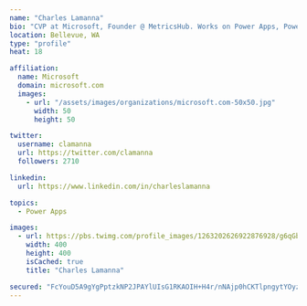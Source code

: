 ```yaml
---
name: "Charles Lamanna"
bio: "CVP at Microsoft, Founder @ MetricsHub. Works on Power Apps, Power Automate, Power Virtual Agent, Common Data Service and Dynamics 365."
location: Bellevue, WA
type: "profile"
heat: 18

affiliation:
  name: Microsoft
  domain: microsoft.com
  images:
    - url: "/assets/images/organizations/microsoft.com-50x50.jpg"
      width: 50
      height: 50

twitter:
  username: clamanna
  url: https://twitter.com/clamanna
  followers: 2710

linkedin:
  url: https://www.linkedin.com/in/charleslamanna

topics:
  - Power Apps

images:
  - url: https://pbs.twimg.com/profile_images/1263202626922876928/g6qGbHZ-_400x400.jpg
    width: 400
    height: 400
    isCached: true
    title: "Charles Lamanna"

secured: "FcYouD5A9gYgPptzkNP2JPAYlUIsG1RKAOIH+H4r/nNAjp0hCKTlpngytYOyzWPINwXBErDnFp4psOuqXBZE/hOY88J6fkqnow/w1XhwfcMRDT42J8fceZlDsNF7EVC6I23aCkywn/4WZU08e9fW8wZOcihv04iL9Exz7u9Nzyo8E1DgOzFW1OuXpHBc4bTH5fOm2XuvISZx1zFK+D8Eol/jH7JDDFLH1aHOgnk0mIrY6+5KKoR107LLwrL3FsdipY+05iJnETd7vb3m9B1lILfNKLcluUnwfLXZU0Gq7GKfjcuZucmBGedCRdd7Hd7UIgicS8RluSY1AKjbeBeoRE7SkZhWtWselfNJPsyVwICGDjgajdqHpfIfVasJA19iXFPUbzf2KMkZ/2QoBKXnXx7mwTag3hJFuYdsTwY/uPM=;5EUzXbzCldCMp+IlPFuWqA=="
---
```



